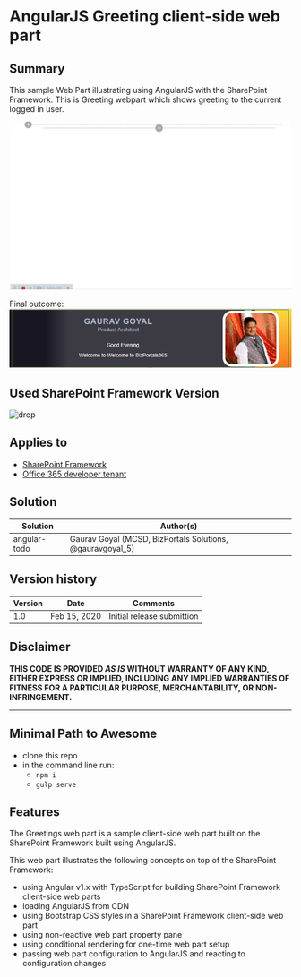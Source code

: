 # AngularJS Greeting client-side web part

## Summary

This sample Web Part illustrating using AngularJS with the SharePoint Framework. This is Greeting webpart which shows greeting to the current logged in user.

![AngularJS Greetings Webpart SharePoint Framework client-side web part built using AngularJS](./assets/captured.gif)

Final outcome:
![AngularJS Greetings Webpart SharePoint Framework client-side web part built using AngularJS](./assets/preview.png)

## Used SharePoint Framework Version 
![drop](https://img.shields.io/badge/drop-GA-green.svg)

## Applies to

* [SharePoint Framework](http://dev.office.com/sharepoint/docs/spfx/sharepoint-framework-overview)
* [Office 365 developer tenant](http://dev.office.com/sharepoint/docs/spfx/set-up-your-developer-tenant)

## Solution

Solution|Author(s)
--------|---------
angular-todo|Gaurav Goyal (MCSD, BizPortals Solutions, @gauravgoyal_5)

## Version history

Version|Date|Comments
-------|----|--------
1.0|Feb 15, 2020|Initial release submittion

## Disclaimer
**THIS CODE IS PROVIDED *AS IS* WITHOUT WARRANTY OF ANY KIND, EITHER EXPRESS OR IMPLIED, INCLUDING ANY IMPLIED WARRANTIES OF FITNESS FOR A PARTICULAR PURPOSE, MERCHANTABILITY, OR NON-INFRINGEMENT.**

---

## Minimal Path to Awesome

* clone this repo
* in the command line run:
  * `npm i`
  * `gulp serve`

## Features

The Greetings web part is a sample client-side web part built on the SharePoint Framework built using AngularJS.

This web part illustrates the following concepts on top of the SharePoint Framework:

* using Angular v1.x with TypeScript for building SharePoint Framework client-side web parts
* loading AngularJS from CDN
* using Bootstrap CSS styles in a SharePoint Framework client-side web part
* using non-reactive web part property pane
* using conditional rendering for one-time web part setup
* passing web part configuration to AngularJS and reacting to configuration changes

